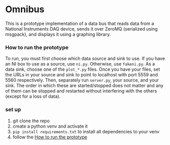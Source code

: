 # Omnibus

This is a prototype implementation of a data bus that reads data from a National Instruments DAQ device, sends it over ZeroMQ (serialized using msgpack), and displays it using a graphing library.

### How to run the prototype
To run, you must first choose which data source and sink to use. If you have an NI box to use as a source, use `ni.py`. Otherwise, use `fakeni.py`. As a data sink, choose one of the `plot_*.py` files. Once you have your files, set the URLs in your source and sink to point to localhost with port 5559 and 5560 respectively. Then, separately run `server.py`, your source, and your sink. The order in which these are started/stopped does not matter and any of them can be stopped and restarted without interfering with the others (except for a loss of data).

### set up
1. git clone the repo
2. create a python venv and activate it
3. `pip install requirements.txt` to install all dependencies to your venv
4. follow the [How to run the prototype](#How-to-run-the-prototype)

